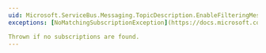 ```yaml
---
uid: Microsoft.ServiceBus.Messaging.TopicDescription.EnableFilteringMessagesBeforePublishing
exceptions: [NoMatchingSubscriptionException](https://docs.microsoft.com/dotnet/api/microsoft.servicebus.messaging.nomatchingsubscriptionexception)

Thrown if no subscriptions are found.
---
```

